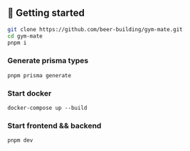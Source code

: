 ## 🚀 Getting started

```bash
git clone https://github.com/beer-building/gym-mate.git
cd gym-mate
pnpm i
```

### Generate prisma types

```
pnpm prisma generate
```

### Start docker

```
docker-compose up --build
```

### Start frontend && backend

```
pnpm dev
```

